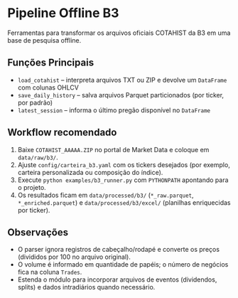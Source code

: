 # Pipeline Offline B3

Ferramentas para transformar os arquivos oficiais COTAHIST da B3 em uma base de pesquisa offline.

## Funções Principais

- `load_cotahist` – interpreta arquivos TXT ou ZIP e devolve um `DataFrame` com colunas OHLCV
- `save_daily_history` – salva arquivos Parquet particionados (por ticker, por padrão)
- `latest_session` – informa o último pregão disponível no `DataFrame`

## Workflow recomendado

1. Baixe `COTAHIST_AAAAA.ZIP` no portal de Market Data e coloque em `data/raw/b3/`.
2. Ajuste `config/carteira_b3.yaml` com os tickers desejados (por exemplo, carteira personalizada ou composição do índice).
3. Execute `python examples/b3_runner.py` com `PYTHONPATH` apontando para o projeto.
4. Os resultados ficam em `data/processed/b3/` (`*_raw.parquet`, `*_enriched.parquet`) e `data/processed/b3/excel/` (planilhas enriquecidas por ticker).

## Observações

- O parser ignora registros de cabeçalho/rodapé e converte os preços (divididos por 100 no arquivo original).
- O volume é informado em quantidade de papéis; o número de negócios fica na coluna `Trades`.
- Estenda o módulo para incorporar arquivos de eventos (dividendos, splits) e dados intradiários quando necessário.
